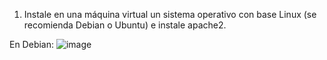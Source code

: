 1. Instale en una máquina virtual un sistema operativo con base Linux (se recomienda Debian o Ubuntu) e instale apache2.
   
En Debian: 
![image](https://github.com/PolCasamitjana/DAW/assets/144775621/cdebf043-7013-4a22-a239-b3ad86d93c95)
